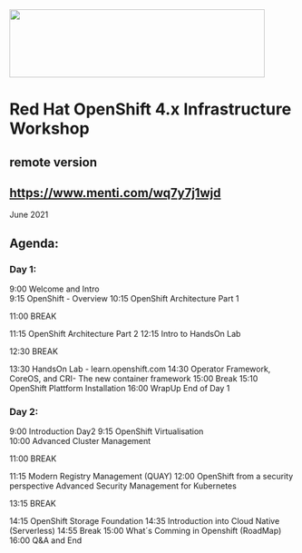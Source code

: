<img src="https://github.com/alfbach/OCP_Arch/blob/master/logo.png" width="450" height="120">


# Red Hat OpenShift 4.x Infrastructure Workshop
## remote version

## https://www.menti.com/wq7y7j1wjd

June 2021

## Agenda:


### Day 1:

9:00		Welcome and Intro	
9:15		OpenShift - Overview
10:15		OpenShift Architecture Part 1

11:00		BREAK		

11:15		OpenShift Architecture Part 2
12:15		Intro to HandsOn Lab

12:30		BREAK

13:30		HandsOn Lab - learn.openshift.com
14:30		Operator Framework, CoreOS, and CRI- The new container framework
15:00		Break
15:10		OpenShift Plattform Installation
16:00		WrapUp End of Day 1

### Day 2:

9:00		Introduction Day2
9:15		OpenShift Virtualisation		
10:00		Advanced Cluster Management

11:00		BREAK

11:15		Modern Registry Management (QUAY)
12:00		OpenShift from a security perspective
		Advanced Security Management for Kubernetes 

13:15		BREAK
		
14:15		OpenShift Storage Foundation
14:35		Introduction into Cloud Native (Serverless)
14:55		Break
15:00		What´s Comming in Openshift (RoadMap)
16:00		Q&A and End		


